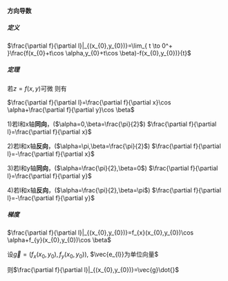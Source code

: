 #### 方向导数

##### 定义

$\frac{\partial f}{\partial l}|_{(x_{0},y_{0})}=\lim_{ t \to 0^+ }\frac{f(x_{0}+t\cos \alpha,y_{0}+t\cos \beta)-f(x_{0},y_{0})}{t}$

##### 定理
若$z=f(x,y)$可微
则有

$\frac{\partial f}{\partial l}=\frac{\partial f}{\partial x}\cos \alpha+\frac{\partial f}{\partial y}\cos \beta$

1)若l和x轴**同向**，($\alpha=0,\beta=\frac{\pi}{2}$)
$\frac{\partial f}{\partial l}=\frac{\partial f}{\partial x}$


2)若l和x轴**反向**，($\alpha=\pi,\beta=\frac{\pi}{2}$)
$\frac{\partial f}{\partial l}=-\frac{\partial f}{\partial x}$


3)若l和y轴**同向**，($\alpha=\frac{\pi}{2},\beta=0$)
$\frac{\partial f}{\partial l}=\frac{\partial f}{\partial y}$


4)若l和x轴**反向**，($\alpha=\frac{\pi}{2},\beta=\pi$)
$\frac{\partial f}{\partial l}=-\frac{\partial f}{\partial y}$


##### 梯度
$\frac{\partial f}{\partial l}|_{(x_{0},y_{0})}=f_{x}(x_{0},y_{0})\cos \alpha+f_{y}(x_{0},y_{0})\cos \beta$

设$\vec{g}=(f_{x}(x_{0},y_{0}),f_{y}(x_{0},y_{0}))$,
$\vec{e_{l}}为单位向量$

则$\frac{\partial f}{\partial l}|_{(x_{0},y_{0})}=\vec{g}\dot{}$